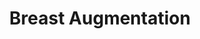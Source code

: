 ---
templateKey: 'course-details'
path: /treatments/breast-augmentation-boob-job
image: /img/treatments/breast-1.jpg
title: Breast Augmentation
price: 3600
duration: 1-2 hours
anesthesia: General
recovery: 3-4 weeks
result: Few weeks
description: >-
  Breast augmentation — also known as augmentation mammoplasty — is a surgical procedure to increase the size of a woman's breasts. Implants are inserted into the breast tissue to achieve this goal. Breast augmentation may also be used to correct asymmetry in the breasts or to improve the appearance of sagging breasts.
whenconsider:
        - Women who are dissatisfied with their current breasts size or shape
        - Want to increase their bust size or improve their contour.
        - Breast asymmetry
expectations:
        - Increased confidence and self-esteem
        - Improved appearance of breasts
        - More youthful appearance overall
        - Better bra fit & fewer back problems
        
---